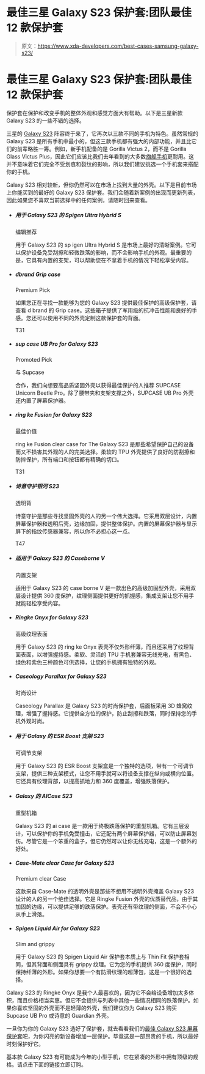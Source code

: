# 最佳三星 Galaxy S23 保护套:团队最佳 12 款保护套

> 原文：<https://www.xda-developers.com/best-cases-samsung-galaxy-s23/>

# 最佳三星 Galaxy S23 保护套:团队最佳 12 款保护套

保护套在保护和改变手机的整体外观和感觉方面大有帮助。以下是三星新款 Galaxy S23 的一些不错的选择。

三星的 [Galaxy S23](https://www.xda-developers.com/samsung-galaxy-s23/) 阵容终于来了，它再次以三款不同的手机为特色。虽然常规的 Galaxy S23 是所有手机中最小的，但这三款手机都有强大的内部功能，并且比它们的前辈略胜一筹。例如，新手机配备的是 Gorilla Victus 2，而不是 Gorilla Glass Victus Plus，因此它们应该比我们去年看到的大多数[旗舰手机](https://www.xda-developers.com/best-phones/)更耐用。这并不意味着它们完全不受划痕和裂纹的影响，所以我们建议挑选一个手机套来搭配你的手机。

Galaxy S23 相对较新，但你仍然可以在市场上找到大量的外壳。以下是目前市场上你能买到的最好的 Galaxy S23 保护套。我们会随着新案例的出现而更新列表，因此如果您不喜欢当前选择中的任何案例，请随时回来查看。

*   ##### 用于 Galaxy S23 的 Spigen Ultra Hybrid S

    编辑推荐

    用于 Galaxy S23 的 sp igen Ultra Hybrid S 是市场上最好的清晰案例。它可以保护设备免受刮擦和轻微跌落的影响，而不会影响手机的外观。最重要的是，它具有内置的支架，可以帮助您在不拿着手机的情况下轻松享受内容。

*   ##### dbrand Grip case

    Premium Pick

    如果您正在寻找一款能够为您的 Galaxy S23 提供最佳保护的高级保护套，请查看 d brand 的 Grip case。这些箱子提供了军用级的抗冲击性能和良好的手感。您还可以使用不同的外壳定制这款保护套的背面。

    T31
*   ##### sup case UB Pro for Galaxy S23

    Promoted Pick

    与 Supcase

    合作，我们向想要高品质坚固外壳以获得最佳保护的人推荐 SUPCASE Unicorn Beetle Pro。除了腰带夹和支架支撑之外，SUPCASE UB Pro 外壳还内置了屏幕保护器。

*   ##### ring ke Fusion for Galaxy S23

    最佳价值

    ring ke Fusion clear case for The Galaxy S23 是那些希望保护自己的设备而又不损害其外观的人的完美选择。柔软的 TPU 外壳提供了良好的防刮擦和防摔保护，所有端口和按钮都有精确的切口。

    T31
*   ##### 诗意守护银河 S23

    透明背

    诗意守护是那些寻找坚固外壳的人的另一个伟大选择。它采用双层设计，内置屏幕保护器和透明后壳，边缘加固，提供整体保护。内置的屏幕保护器与显示屏下的指纹传感器兼容，所以你不必担心这一点。

    T47
*   ##### 适用于 Galaxy S23 的 Caseborne V

    内置支架

    适用于 Galaxy S23 的 case borne V 是一款出色的高级加固型外壳，采用双层设计提供 360 度保护，纹理侧面提供更好的抓握感，集成支架让您不用手就能轻松享受内容。

*   ##### Ringke Onyx for Galaxy S23

    高级纹理表面

    用于 Galaxy S23 的 ring ke Onyx 表壳不仅外形纤薄，而且还采用了纹理背面表面，以增强握持感。柔软、灵活的 TPU 手机套兼容无线充电，有黑色、绿色和紫色三种颜色可供选择，让您的手机拥有独特的外观。

*   ##### Caseology Parallax for Galaxy S23

    时尚设计

    Caseology Parallax 是 Galaxy S23 的时尚保护套，后面板采用 3D 蜂窝纹理，增强了握持感。它提供全方位的保护，防止刮擦和跌落，同时保持您的手机外观时尚。

*   ##### 用于 Galaxy 的 ESR Boost 支架 S23

    可调节支架

    用于 Galaxy S23 的 ESR Boost 支架盒是一个独特的选项，带有一个可调节支架，提供三种支架模式，让您不用手就可以将设备支撑在纵向或横向位置。它还具有纹理背部，以提高抓地力和 360 度覆盖，增强跌落保护。

*   ##### Galaxy 的 AICase S23

    重型机箱

    Galaxy S23 的 ai case 是一款用于终极跌落保护的重型机箱。它有三层设计，可以保护你的手机免受撞击，它还配有两个屏幕保护器，可以防止屏幕划伤。尽管它是一个笨重的盒子，但它仍然可以让你无线充电，这是一个额外的好处。

*   ##### Case-Mate clear Case for Galaxy S23

    Premium clear Case

    这款来自 Case-Mate 的透明外壳是那些不想用不透明外壳掩盖 Galaxy S23 设计的人的另一个绝佳选择。它是 Ringke Fusion 外壳的优质替代品，由于其加固的边缘，可以提供足够的跌落保护。表壳还有带纹理的侧面，不会不小心从手上滑落。

*   ##### Spigen Liquid Air for Galaxy S23

    Slim and grippy

    用于 Galaxy S23 的 Spigen Liquid Air 保护套本质上与 Thin Fit 保护套相同，但其背面和侧面具有 grippy 纹理。它为您的手机提供 360 度保护，同时保持纤薄的外形。如果你想要一个有防滑纹理的超薄包，这是一个很好的选择。

Galaxy S23 的 Ringke Onyx 是我个人最喜欢的，因为它不会给设备增加太多体积，而且价格相当实惠。但它不会提供与列表中其他一些情况相同的跌落保护。如果你喜欢坚固的外壳而不是轻薄的外壳，我们建议你为 Galaxy S23 购买 Supcase UB Pro 或诗意的 Guardian 外壳。

一旦你为你的 Galaxy S23 选好了保护套，就去看看我们的[最佳 Galaxy S23 屏幕保护套](http://www.xda-developers.com/best-samsung-galaxy-s23-screen-protectors/)吧，为你闪亮的新设备增加一层保护。毕竟这是一部昂贵的手机，所以最好时刻保护好它。

基本款 Galaxy S23 有可能成为今年的小型手机，它在紧凑的外形中拥有顶级的规格。请点击下面的链接立即订购。
